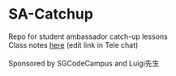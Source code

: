# SA-Catchup
Repo for student ambassador catch-up lessons<br />
Class notes <a href="docs.google.com/document/d/1Bd4cQNw8frSRnBfhOpkHClJOQzPOZFBP-Rf3pH62wO8/edit#">here<a/> (edit link in Tele chat)<br /><br />
Sponsored by SGCodeCampus and Luigi先生
